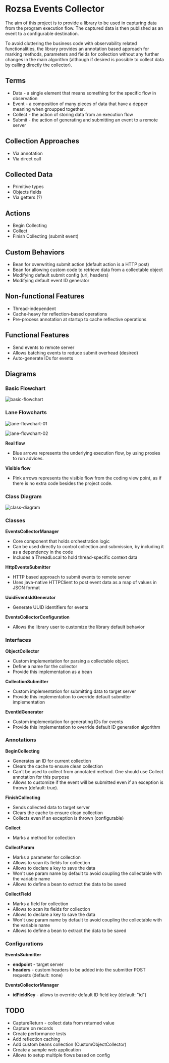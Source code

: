 # Rozsa Events Collector

The aim of this project is to provide a library to be used in capturing data from the program execution flow. The captured data is then published as an event to a configurable destination.

To avoid cluttering the business code with observability related functionalities, the library provides an annotation based approach for marking methods, parameters and fields for collection without any further changes in the main algorithm (although if desired is possible to collect data by calling directly the collector).


## Terms

- Data - a single element that means something for the specific flow in observation
- Event - a composition of many pieces of data that have a depper meaning when groupped together.
- Collect - the action of storing data from an execution flow
- Submit - the action of generating and submitting an event to a remote server

## Collection Approaches

- Via annotation
- Via direct call

## Collected Data

- Primitive types
- Objects fields
- Via getters (?)

## Actions

- Begin Collecting
- Collect
- Finish Collecting (submit event)

## Custom Behaviors

- Bean for overwriting submit action (default action is a HTTP post)
- Bean for allowing custom code to retrieve data from a collectable object
- Modifying default submit config (url, headers)
- Modifying default event ID generator

## Non-functional Features

- Thread-independent
- Cache-heavy for reflection-based operations
- Pre-process annotation at startup to cache reflective operations

## Functional Features

- Send events to remote server
- Allows batching events to reduce submit overhead (desired)
- Auto-generate IDs for events


## Diagrams

### Basic Flowchart

![basic-flowchart](doc/flowchart-default.svg "Basic Flow")

### Lane Flowcharts

![lane-flowchart-01](doc/flowchart-lane-01.svg "Basic Lane Flow")

![lane-flowchart-02](doc/flowchart-lane-02.svg "Hidden Flow")

**Real flow**

- Blue arrows represents the underlying execution flow, by using proxies to run advices.

**Visible flow**

- Pink arrows represents the visible flow from the coding view point, as if there is no extra code besides the project code.

### Class Diagram

![class-diagram](doc/class-diagram.svg "Class Diagram")

### Classes

**EventsCollectorManager**
- Core component that holds orchestration logic
- Can be used directly to control collection and submission, by including it as a dependency in the code
- Includes a ThreadLocal to hold thread-specific context data

**HttpEventsSubmitter**
- HTTP based approach to submit events to remote server
- Uses java-native HTTPClient to post event data as a map of values in JSON format

**UuidEventsIdGenerator**
- Generate UUID identifiers for events

**EventsCollectorConfiguration**
- Allows the library user to customize the library default behavior

### Interfaces

**ObjectCollector**
- Custom implementation for parsing a collectable object.
- Define a name for the collector
- Provide this implementation as a bean

**CollectionSubmitter**

- Custom implementation for submitting data to target server
- Provide this implementation to override default submitter implementation

**EventIdGenerator**

- Custom implementation for generating IDs for events
- Provide this implementation to override default ID generation algorithm


### Annotations

**BeginCollecting**
- Generates an ID for current collection
- Clears the cache to ensure clean collection
- Can't be used to collect from annotated method. One should use Collect annotation for this purpose
- Allows to customize if the event will be submitted even if an exception is thrown (default: true).

**FinishCollecting**
- Sends collected data to target server
- Clears the cache to ensure clean collection
- Collects even if an exception is thrown (configurable)

**Collect**
- Marks a method for collection

**CollectParam**
- Marks a parameter for collection
- Allows to scan its fields for collection
- Allows to declare a key to save the data
- Won't use param name by default to avoid coupling the collectable with the variable name
- Allows to define a bean to extract the data to be saved

**CollectField**
- Marks a field for collection
- Allows to scan its fields for collection
- Allows to declare a key to save the data
- Won't use param name by default to avoid coupling the collectable with the variable name
- Allows to define a bean to extract the data to be saved

### Configurations

**EventsSubmitter**
- **endpoint** - target server
- **headers** - custom headers to be added into the submitter POST requests (default: none)

**EventsCollectorManager**
- **idFieldKey** - allows to override default ID field key (default: "id")


## TODO

- CaptureReturn - collect data from returned value
- Capture on records
- Create performance tests
- Add reflection caching
- Add custom beans collection (CustomObjectCollector)
- Create a sample web application
- Allows to setup multiple flows based on config